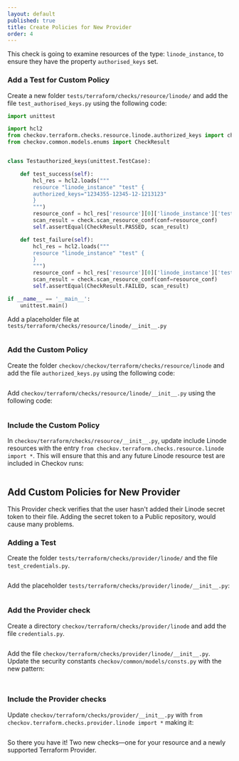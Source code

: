```yaml
---
layout: default
published: true
title: Create Policies for New Provider
order: 4
---
```

This check is going to examine resources of the type: `linode_instance`, to ensure they have the property `authorised_keys` set.

### Add a Test for Custom Policy
Create a new folder `tests/terraform/checks/resource/linode/` and add the file `test_authorised_keys.py` using the following code:

```python
import unittest

import hcl2
from checkov.terraform.checks.resource.linode.authorized_keys import check
from checkov.common.models.enums import CheckResult


class Testauthorized_keys(unittest.TestCase):

    def test_success(self):
        hcl_res = hcl2.loads("""
        resource "linode_instance" "test" {
        authorized_keys="1234355-12345-12-1213123"
        }
        """)
        resource_conf = hcl_res['resource'][0]['linode_instance']['test']
        scan_result = check.scan_resource_conf(conf=resource_conf)
        self.assertEqual(CheckResult.PASSED, scan_result)

    def test_failure(self):
        hcl_res = hcl2.loads("""
        resource "linode_instance" "test" {
        }
        """)
        resource_conf = hcl_res['resource'][0]['linode_instance']['test']
        scan_result = check.scan_resource_conf(conf=resource_conf)
        self.assertEqual(CheckResult.FAILED, scan_result)

if __name__ == '__main__':
    unittest.main()
```

Add a placeholder file at `tests/terraform/checks/resource/linode/__init__.py`
```python

```

### Add the Custom Policy
Create the folder `checkov/checkov/terraform/checks/resource/linode` and add the file `authorized_keys.py` using the following code:

```python
```

Add `checkov/terraform/checks/resource/linode/__init__.py` using the following code:

```python
```

### Include the Custom Policy
In `checkov/terraform/checks/resource/__init__.py`, update include Linode resources with the entry `from checkov.terraform.checks.resource.linode import *`.
This will ensure that this and any future Linode resource test are included in Checkov runs:

```python
```

## Add Custom Policies for New Provider
This Provider check verifies that the user hasn't added their Linode secret token to their file. Adding the secret token to a Public repository, would cause many problems.

### Adding a Test
Create the folder `tests/terraform/checks/provider/linode/` and the file `test_credentials.py`.

```python
```

Add the placeholder `tests/terraform/checks/provider/linode/__init__.py`:
```python

```

### Add the Provider check
Create a directory `checkov/terraform/checks/provider/linode` and add the file `credentials.py`.

```python
```

Add the file `checkov/terraform/checks/provider/linode/__init__.py`.
Update the security constants `checkov/common/models/consts.py` with the new pattern:

```python
```

```python
```

### Include the Provider checks
Update `checkov/terraform/checks/provider/__init__.py` with `from checkov.terraform.checks.provider.linode import *` making it:

```python
```

So there you have it! Two new checks—one for your resource and a newly supported Terraform Provider.
